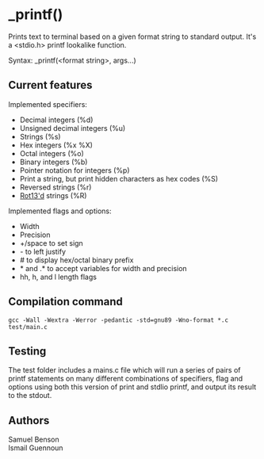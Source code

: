 # _printf()

Prints text to terminal based on a given format string to standard output. It's a <stdio.h> printf lookalike function.

Syntax: _printf(\<format string\>, args...)

## Current features
Implemented specifiers:
* Decimal integers (%d)
* Unsigned decimal integers (%u)
* Strings (%s)
* Hex integers (%x %X)
* Octal integers (%o)
* Binary integers (%b)
* Pointer notation for integers (%p)
* Print a string, but print hidden characters as hex codes (%S)
* Reversed strings (%r)
* [Rot13'd](https://en.wikipedia.org/wiki/ROT13) strings (%R)

Implemented flags and options:
* Width
* Precision
* +/space to set sign
* \- to left justify
* \# to display hex/octal binary prefix
* \* and .\* to accept variables for width and precision
* hh, h, and l length flags

## Compilation command
```
gcc -Wall -Wextra -Werror -pedantic -std=gnu89 -Wno-format *.c test/main.c
```

## Testing
The test folder includes a mains.c file which will run a series of pairs of printf statements on many different combinations of specifiers, flag and options using both this version of print and stdlio printf, and output its result to the stdout.

## Authors
Samuel Benson  
Ismail Guennoun
